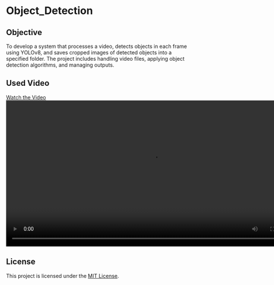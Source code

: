 # Object_Detection

## Objective
To develop a system that processes a video, detects objects in each frame using YOLOv8, and saves cropped images of detected objects into a specified folder. The project includes handling video files, applying object detection algorithms, and managing outputs.

## Used Video
[Watch the Video](https://drive.google.com/uc?id=1BXn53hXcysQaRNTOjOf4uIwdZfZG3nSF)
<video width="800" controls>
  <source src="https://drive.google.com/uc?id=1BXn53hXcysQaRNTOjOf4uIwdZfZG3nSF" type="video/mp4">
  Your browser does not support the video tag.
</video>

## License
This project is licensed under the [MIT License](LICENSE).
